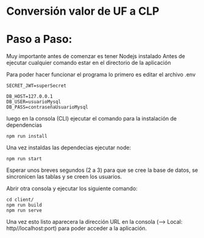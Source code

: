 # Conversión valor de UF a CLP

# Paso a Paso:

Muy importante antes de comenzar es tener Nodejs instalado
Antes de ejecutar cualquier comando estar en el directorio de la aplicación

Para poder hacer funcionar el programa lo primero es editar el archivo .env

```
SECRET_JWT=superSecret

DB_HOST=127.0.0.1
DB_USER=usuarioMysql
DB_PASS=contraseñaUsuarioMysql

```

luego en la consola (CLI) ejecutar el comando para la instalación de dependencias

```
npm run install
```

Una vez instaldas las dependecias ejecutar node:

```
npm run start
```

Esperar unos breves segundos (2 a 3) para que se cree la base de datos, se sincronicen las tablas y se creen los usuarios.

Abrir otra consola y ejecutar los siguiente comando:

```
cd client/
npm run build
npm run serve

```

Una vez esto listo aparecera la dirección URL en la consola (--> Local: http//localhost:port) para poder acceder a la aplicación.
